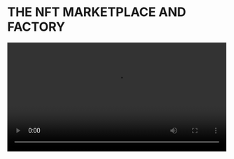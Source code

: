 # THE NFT MARKETPLACE AND FACTORY

<video src="https://www.nftismus.xyz/GEnft.mp4" width="500" >



